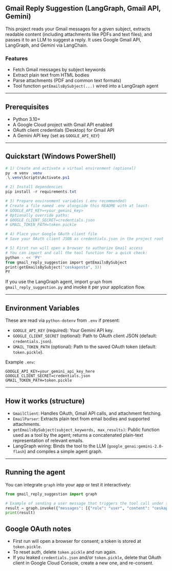 ## Gmail Reply Suggestion (LangGraph, Gmail API, Gemini)

This project reads your Gmail messages for a given subject, extracts readable content (including attachments like PDFs and text files), and passes it to an LLM to suggest a reply. It uses Google Gmail API, LangGraph, and Gemini via LangChain.

### Features
- Fetch Gmail messages by subject keywords
- Extract plain text from HTML bodies
- Parse attachments (PDF and common text formats)
- Tool function `getEmailsBySubject(...)` wired into a LangGraph agent

---

## Prerequisites
- Python 3.10+
- A Google Cloud project with Gmail API enabled
- OAuth client credentials (Desktop) for Gmail API
- A Gemini API key (set as `GOOGLE_API_KEY`)

---

## Quickstart (Windows PowerShell)

```powershell
# 1) Create and activate a virtual environment (optional)
py -m venv .venv
.\.venv\Scripts\Activate.ps1

# 2) Install dependencies
pip install -r requirements.txt

# 3) Prepare environment variables (.env recommended)
# Create a file named .env alongside this README with at least:
# GOOGLE_API_KEY=<your_gemini_key>
# Optionally override paths:
# GOOGLE_CLIENT_SECRET=credentials.json
# GMAIL_TOKEN_PATH=token.pickle

# 4) Place your Google OAuth client file
# Save your OAuth client JSON as credentials.json in the project root

# 5) First run will open a browser to authorize Gmail access
# You can import and call the tool function for a quick check:
python - << 'PY'
from gmail_reply_suggestion import getEmailsBySubject
print(getEmailsBySubject("ceskaposta", 3))
PY
```

If you use the LangGraph agent, import `graph` from `gmail_reply_suggestion.py` and invoke it per your application flow.

---

## Environment Variables
These are read via `python-dotenv` from `.env` if present:

- `GOOGLE_API_KEY` (required): Your Gemini API key.
- `GOOGLE_CLIENT_SECRET` (optional): Path to OAuth client JSON (default: `credentials.json`).
- `GMAIL_TOKEN_PATH` (optional): Path to the saved OAuth token (default: `token.pickle`).

Example `.env`:

```dotenv
GOOGLE_API_KEY=your_gemini_api_key_here
GOOGLE_CLIENT_SECRET=credentials.json
GMAIL_TOKEN_PATH=token.pickle
```

---

## How it works (structure)
- `GmailClient`: Handles OAuth, Gmail API calls, and attachment fetching.
- `EmailParser`: Extracts plain text from email bodies and supported attachments.
- `getEmailsBySubject(subject_keywords, max_results)`: Public function used as a tool by the agent; returns a concatenated plain-text representation of relevant emails.
- LangGraph wiring: Binds the tool to the LLM (`google_genai:gemini-2.0-flash`) and compiles a simple agent graph.

---

## Running the agent
You can integrate `graph` into your app or test it interactively:

```python
from gmail_reply_suggestion import graph

# Example of sending a user message that triggers the tool call under the hood
result = graph.invoke({"messages": [{"role": "user", "content": "ceskaposta"}]})
print(result)
```

## Google OAuth notes
- First run will open a browser for consent; a token is stored at `token.pickle`.
- To reset auth, delete `token.pickle` and run again.
- If you leaked `credentials.json` and/or `token.pickle`, delete that OAuth client in Google Cloud Console, create a new one, and re-consent.